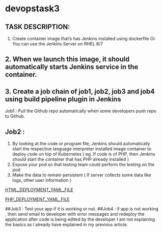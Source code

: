 # devopstask3

## TASK DESCRIPTION:

1. Create container image that’s has Jenkins installed using dockerfile Or You can use the Jenkins Server on RHEL 8/7






## 2. When we launch this image, it should automatically starts Jenkins service in the container.







## 3. Create a job chain of job1, job2, job3 and job4 using build pipeline plugin in Jenkins
 Job1 : Pull the Github repo automatically when some developers push repo to Github.
 
 
 
 
 
 
## Job2 :
  1. By looking at the code or program file, Jenkins should automatically start the respective language interpreter installed image container to deploy code on top of Kubernetes ( eg. If code is of PHP, then Jenkins should start the container that has PHP already installed )
2. Expose your pod so that testing team could perform the testing on the pod
3. Make the data to remain persistent ( If server collects some data like logs, other user information )

[HTML_DEPLOYMENT_YAML_FILE]()

[PHP_DEPLOYMENT_YAML_FILE]()


##Job3 : Test your app if it is working or not.
##Job4 : if app is not working , then send email to developer with error messages and redeploy the application after code is being edited by the developer
I am not explaining the basics as I already have explained in my previous article.
